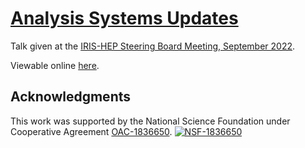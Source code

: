 # [Analysis Systems Updates](https://indico.cern.ch/event/1134405/contributions/5046843/)

Talk given at the [IRIS-HEP Steering Board Meeting, September 2022](https://indico.cern.ch/event/1134405/).

Viewable online [here](https://matthewfeickert-talks.github.io/talk-iris-hep-steering-board-2022-09/2022-09-13.pdf).

## Acknowledgments

This work was supported by the National Science Foundation under Cooperative Agreement [OAC-1836650][OAC-1836650]. [![NSF-1836650](https://img.shields.io/badge/NSF-1836650-blue.svg)][OAC-1836650]

[OAC-1836650]: https://nsf.gov/awardsearch/showAward?AWD_ID=1836650
